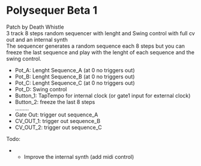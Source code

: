 # Polysequer Beta 1
Patch by Death Whistle <br/>
3 track 8 steps random sequencer with lenght and Swing control with full cv out and an internal synth <br/>
The sequencer generates a random sequence each 8 steps but you can freeze the last sequence and play with the lenght of each sequence and the swing control.


- Pot_A: Lenght Sequence_A (at 0 no triggers out)
- Pot_B: Lenght Sequence_B (at 0 no triggers out)
- Pot_C: Lenght Sequence_C (at 0 no triggers out) 
- Pot_D: Swing control
- Button_1: TapTempo for internal clock (or gate1 input for external clock)
- Button_2: freeze the last 8 steps <br/>
.........
- Gate Out: trigger out sequence_A
- CV_OUT_1: trigger out sequence_B
- CV_OUT_2: trigger out sequence_C

Todo:
- - Improve the internal synth (add midi control)
